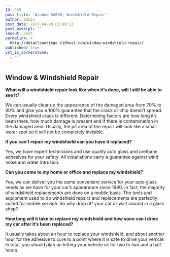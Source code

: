 ```yaml
---
ID: 539
post_title: 'Window &#038; Windshield Repair'
author: admin
post_date: 2017-04-20 05:00:13
post_excerpt: ""
layout: post
permalink: >
  http://detailsandiego.x10host.com/window-windshield-repair/
published: true
yst_is_cornerstone:
  - ""
---
```

<h2 class="service_gallery_name">Window &amp; Windshield Repair</h2>
<strong>What will a windshield repair look like when it’s done, will I still be able to see it?</strong>

We can usually clear up the appearance of the damaged area from 70% to 90% and give you a 100% guarantee that the crack or chip doesn’t spread. Every windshield crack is different. Determining factors are how long it’s been there, how much damage is present and if there is contamination in the damaged area. Usually, the pit area of the repair will look like a small water spot so it will not be completely invisible.

<strong>If you can’t repair my windshield can you have it replaced?</strong>

Yes, we have expert technicians and use quality auto glass and urethane adhesives for your safety. All installations carry a guarantee against wind noise and water intrusion.

<strong>Can you come to my home or office and replace my windshield?</strong>

Yes, we can deliver you the same convenient service for your auto glass needs as we have for your car’s appearance since 1980. In fact, the majority of windshield replacements are done on a mobile basis. The tools and equipment used to do windshield repairs and replacements are perfectly suited for mobile service. So why drop off your car or wait around in a glass shop?

<strong>How long will it take to replace my windshield and how soon can I drive my car after it‘s been replaced?</strong>

It usually takes about an hour to replace your windshield, and about another hour for the adhesive to cure to a point where it is safe to drive your vehicle. In total, you should plan on letting your vehicle sit for two to two and a half hours.
